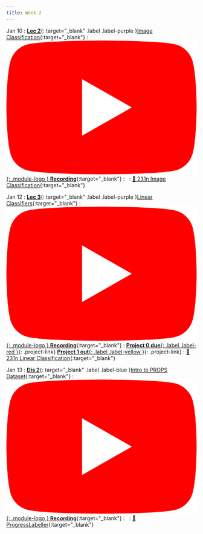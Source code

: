 ```yaml
---
title: Week 2
---
```


Jan 10
: [**Lec 2**](/assets/slides/deeprob_02_image_classification.pdf){: target="_blank" .label .label-purple }[Image Classification](/assets/slides/deeprob_02_image_classification.pdf){:target="_blank"}
  : [![](/assets/logos/yt_icon_rgb.png){: .module-logo } **Recording**](https://youtu.be/D3tRGiqL7dc){:target="_blank"}
: &nbsp;
  : [📖 231n Image Classification](https://cs231n.github.io/classification/){:target="_blank"}


Jan 12
: [**Lec 3**](/assets/slides/deeprob_03_linear_classifiers.pdf){: target="_blank" .label .label-purple }[Linear Classifiers](/assets/slides/deeprob_03_linear_classifiers.pdf){:target="_blank"}
  : [![](/assets/logos/yt_icon_rgb.png){: .module-logo } **Recording**](https://youtu.be/YNLMQ2nmGB4){:target="_blank"}
: [**Project 0 due**{: .label .label-red }](/projects/project0/){: .project-link} [**Project 1 out**{: .label .label-yellow }](/projects/project1/){: .project-link}
  : [📖 231n Linear Classification](https://cs231n.github.io/linear-classify/){:target="_blank"}


Jan 13
: [**Dis 2**](/assets/slides/deeprob_discussion_02.pdf){: target="_blank" .label .label-blue }[Intro to PROPS Dataset](/assets/slides/deeprob_discussion_02.pdf){:target="_blank"}
  : [![](/assets/logos/yt_icon_rgb.png){: .module-logo } **Recording**](https://youtu.be/xvQTDdCRjiU){:target="_blank"}
: &nbsp;
  : [📖 ProgressLabeller](https://arxiv.org/abs/2203.00283){:target="_blank"}
